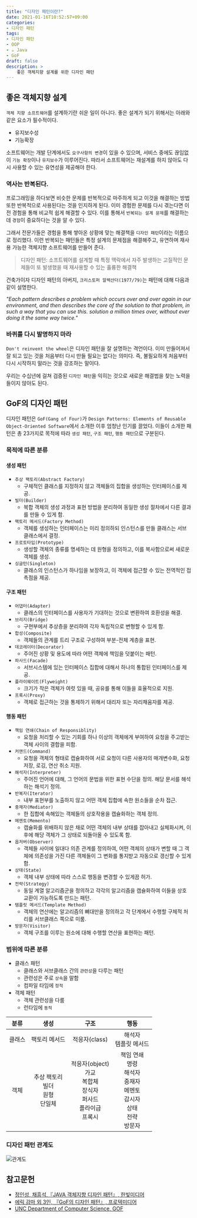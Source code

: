 ```yaml
---
title: "디자인 패턴이란?"
date: 2021-01-16T10:52:57+09:00
categories:
- 디자인 패턴
tags:
- 디자인 패턴
- OOP
- ☕️ Java
- GoF
draft: false
description: >
    좋은 객체지향 설계를 위한 디자인 패턴
---
```


좋은 객체지향 설계
---

`객체 지향 소프트웨어`를 설계하기란 쉬운 일이 아니다. 좋은 설계가 되기 위해서는 아래와 같은 요소가 필수적이다.

- 유지보수성
- 기능확장

소프트웨어는 개발 단계에서도 `요구사항의 변경`이 있을 수 있으며, 서비스 중에도 끊임없이 `기능 확장`이나 `유지보수`가 이루어진다. 따라서 소프트웨어는 재설계를 하지 않아도 다시 사용할 수 있는 유연성을 제공해야 한다.

### 역사는 반복된다.

프로그래밍을 하다보면 비슷한 문제를 반복적으로 마주하게 되고 이것을 해결하는 방법 또한 반복적으로 사용된다는 것을 인지하게 된다. 이미 경험한 문제를 다시 겪는다면 이전 경험을 통해 비교적 쉽게 해결할 수 있다. 이를 통해서 `반복되는 설계 문제`를 해결하는 데 `경험`이 중요하다는 것을 알 수 있다.

그래서 전문가들은 경험을 통해 쌓아온 상황에 맞는 해결책을 `디자인 패턴`이라는 이름으로 정리했다. 이런 반복되는 패턴들은 특정 설계의 문제점을 해결해주고, 유연하며 재사용 가능한 객체지향 소프트웨어를 만들어 준다.

> 디자인 패턴: 소프트웨어를 설계할 때 특정 맥락에서 자주 발생하는 고질적인 문제들이 또 발생했을 때 재사용할 수 있는 휼륭한 해결책

건축가이자 디자인 패턴의 아버지, `크리스토퍼 알렉산더(1977/79)`는 패턴에 대해 다음과 같이 설명한다.

*"Each pattern describes a problem which occurs over and over again in our environment, and then describes the core of the solution to that problem, in such a way that you can use this. solution a million times over, without ever doing it the same way twice."*

### 바퀴를 다시 발명하지 마라

`Don't reinvent the wheel`은 디자인 패턴을 잘 설명하는 격언이다. 이미 만들어져서 잘 되고 있는 것을 처음부터 다시 만들 필요는 없다는 의미다. 즉, 불필요하게 처음부터 다시 시작하지 말라는 것을 강조하는 말이다.

우리는 수십년에 걸쳐 검증된 `디자인 패턴`을 익히는 것으로 새로운 해결법을 찾는 노력을 들이지 않아도 된다.

GoF의 디자인 패턴
---

디자인 패턴은 `GoF(Gang of Four)`가 `Design Patterns: Elements of Reusable Object-Oriented Software`에서 소개한 이후 엄청난 인기를 끌었다. 이들이 소개한 패턴은 총 23가지로 목적에 따라 `생성 패턴`, `구조 패턴`, `행동 패턴`으로 구분된다.

### 목적에 따른 분류
#### 생성 패턴

- `추상 팩토리(Abstract Factory)`
  - 구체적인 클래스를 지정하지 않고 객체들의 집합을 생성하는 인터페이스를 제공.
- `빌더(Builder)`
  - 복합 객체의 생성 과정과 표현 방법을 분리하여 동일한 생성 절차에서 다른 결과를 만들 수 있게 함.
- `팩토리 메서드(Factory Method)`
  - 객체를 생성하는 인터페이스는 미리 정의하되 인스턴스를 만들 클래스는 서브클래스에서 결정.
- `프로토타입(Prototype)`
  - 생성할 객체의 종류를 명세하는 데 원형을 정의하고, 이를 복사함으로써 새로운 객체를 생성.
- `싱글턴(Singleton)`
  - 클래스의 인스턴스가 하나임을 보장하고, 이 객체에 접근할 수 있는 전역적인 접촉점을 제공.

#### 구조 패턴

- `어댑터(Adapter)`
  - 클래스의 인터페이스를 사용자가 기대하는 것으로 변환하여 호환성을 해결.
- `브리지(Bridge)`
  - 구현부에서 추상층을 분리하여 각자 독립적으로 변형할 수 있게 함.
- `합성(Composite)`
  - 객체들의 관계를 트리 구조로 구성하여 부분-전체 계층을 표현.
- `데코레이터(Decorator)`
  - 주어진 상황 및 용도에 따라 어떤 객체에 책임을 덧붙이는 패턴.
- `파사드(Facade)`
  - 서브시스템에 있는 인터페이스 집합에 대해서 하나의 통합된 인터페이스를 제공.
- `플라이웨이트(Flyweight)`
  - 크기가 작은 객체가 여럿 있을 때, 공유를 통해 이들을 효율적으로 지원.
- `프록시(Proxy)`
  - 객체로 접근하는 것을 통제하기 위해서 대리자 또는 자리채움자를 제공.

#### 행동 패턴

- `책임 연쇄(Chain of Responsiblity)`
  - 요청을 처리할 수 있는 기회를 하나 이상의 객체에게 부여하여 요청을 주고받는 객체 사이의 결합을 피함.
- `커맨드(Command)`
  - 요청을 객체의 형태로 캡슐화하여 서로 요청이 다른 사용자의 매개변수화, 요청 저장, 로깅, 연산 취소 지원.
- `해석자(Interpreter)`
  - 주어진 언어에 대해, 그 언어의 문법을 위한 표현 수단을 정의. 해당 문서를 해석하는 해석기 정의.
- `반복자(Iterator)`
  - 내부 표현부를 노출하지 않고 어떤 객체 집합에 속한 원소들을 순차 접근.
- `중재자(Mediator)`
  - 한 집합에 속해있는 객체들의 상호작용을 캡슐화하는 객체 정의.
- `메멘토(Memento)`
  - 캡슐화를 위배하지 않은 채로 어떤 객체의 내부 상태를 잡아내고 실체화시켜, 이후에 해당 객체가 그 상태로 되돌아올 수 있도록 함.
- `옵저버(Observer)`
  - 객체들 사이에 일대다 의존 관계를 정의하여, 어떤 객체의 상태가 변할 때 그 객체에 의존성을 가진 다른 객체들이 그 변화를 통지받고 자동으로 갱신할 수 있게 함.
- `상태(State)`
  - 객체 내부 상태에 따라 스스로 행동을 변경할 수 있게끔 허가.
- `전략(Strategy)`
  - 동일 계열 알고리즘군을 정의하고 각각의 알고리즘을 캡슐화하여 이들을 상호 교환이 가능하도록 만드는 패턴.
- `템플릿 메서드(Template Method)`
  - 객체의 연산에는 알고리즘의 뼈대만을 정의하고 각 단계에서 수행할 구체적 처리를 서브클래스 쪽으로 미룸.
- `방문자(Visitor)`
  - 객체 구조를 이루는 원소에 대해 수행할 연산을 표현하는 패턴.

### 범위에 따른 분류

- 클래스 패턴
  - 클래스와 서브클래스 간의 `관련성`을 다루는 패턴
  - 관련성은 주로 `상속`을 말함
  - 컴파일 타임에 `정적`
- 객체 패턴
  - 객체 관련성을 다룸
  - 런타임에 `동적`

|분류|생성|구조|행동|
|:--:|:--:|:--:|:--:|
|클래스|팩토리 메서드|적응자(class)|해석자<br>템플릿 메서드|
|객체|추상 팩토리<br>빌더<br>원형<br>단일체|적응자(object)<br>가교<br>복합체<br>장식자<br>퍼사드<br>플라이급<br>프록시|책임 연쇄<br>명령<br>해석자<br>중재자<br>메멘토<br>감시자<br>상태<br>전략<br>방문자|


### 디자인 패턴 관계도

![관계도](https://www.cs.unc.edu/~stotts/GOF/hires/Pictures/bigmap.gif)

참고문헌
---

- [정인성, 채흥석,『JAVA 객체지향 디자인 패턴』, 한빛미디어](http://www.yes24.com/Product/Goods/12501269)
- [에릭 감마 외 3인, 『GoF의 디자인 패턴』, 프로텍미디어](http://www.yes24.com/Product/Goods/17525598)
- [UNC Department of Computer Science, GOF](https://www.cs.unc.edu/~stotts/GOF/hires/contfso.htm)